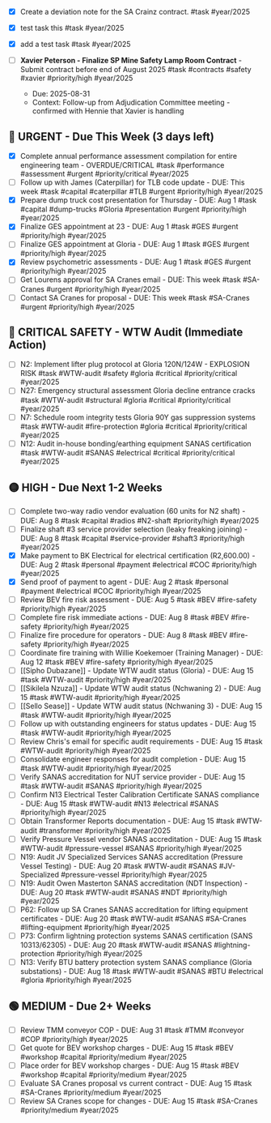 - [x] Create a deviation note for the SA Crainz contract. #task #year/2025
- [x] test task this #task #year/2025
- [x] add a test task #task #year/2025

- [ ] **Xavier Peterson - Finalize SP Mine Safety Lamp Room Contract** - Submit contract before end of August 2025 #task #contracts #safety #xavier #priority/high #year/2025
  - Due: 2025-08-31
  - Context: Follow-up from Adjudication Committee meeting - confirmed with Hennie that Xavier is handling

## 🔴 URGENT - Due This Week (3 days left)
- [x] Complete annual performance assessment compilation for entire engineering team - OVERDUE/CRITICAL #task #performance #assessment #urgent #priority/critical #year/2025
- [ ] Follow up with James (Caterpillar) for TLB code update - DUE: This week #task #capital #caterpillar #TLB #urgent #priority/high #year/2025
- [x] Prepare dump truck cost presentation for Thursday - DUE: Aug 1 #task #capital #dump-trucks #Gloria #presentation #urgent #priority/high #year/2025
- [x] Finalize GES appointment at 23 - DUE: Aug 1 #task #GES #urgent #priority/high #year/2025
- [ ] Finalize GES appointment at Gloria - DUE: Aug 1 #task #GES #urgent #priority/high #year/2025  
- [x] Review psychometric assessments - DUE: Aug 1 #task #GES #urgent #priority/high #year/2025
- [ ] Get Lourens approval for SA Cranes email - DUE: This week #task #SA-Cranes #urgent #priority/high #year/2025
- [ ] Contact SA Cranes for proposal - DUE: This week #task #SA-Cranes #urgent #priority/high #year/2025

## 🚨 CRITICAL SAFETY - WTW Audit (Immediate Action)
- [ ] N2: Implement lifter plug protocol at Gloria 120N/124W - EXPLOSION RISK #task #WTW-audit #safety #gloria #critical #priority/critical #year/2025
- [ ] N27: Emergency structural assessment Gloria decline entrance cracks #task #WTW-audit #structural #gloria #critical #priority/critical #year/2025
- [ ] N7: Schedule room integrity tests Gloria 90Y gas suppression systems #task #WTW-audit #fire-protection #gloria #critical #priority/critical #year/2025
- [ ] N12: Audit in-house bonding/earthing equipment SANAS certification #task #WTW-audit #SANAS #electrical #critical #priority/critical #year/2025

## 🟡 HIGH - Due Next 1-2 Weeks  
- [ ] Complete two-way radio vendor evaluation (60 units for N2 shaft) - DUE: Aug 8 #task #capital #radios #N2-shaft #priority/high #year/2025
- [ ] Finalize shaft #3 service provider selection (leaky freaking joining) - DUE: Aug 8 #task #capital #service-provider #shaft3 #priority/high #year/2025
- [x] Make payment to BK Electrical for electrical certification (R2,600.00) - DUE: Aug 2 #task #personal #payment #electrical #COC #priority/high #year/2025
- [x] Send proof of payment to agent - DUE: Aug 2 #task #personal #payment #electrical #COC #priority/high #year/2025
- [ ] Review BEV fire risk assessment - DUE: Aug 5 #task #BEV #fire-safety #priority/high #year/2025
- [ ] Complete fire risk immediate actions - DUE: Aug 8 #task #BEV #fire-safety #priority/high #year/2025
- [ ] Finalize fire procedure for operators - DUE: Aug 8 #task #BEV #fire-safety #priority/high #year/2025
- [ ] Coordinate fire training with Willie Koekemoer (Training Manager) - DUE: Aug 12 #task #BEV #fire-safety #priority/high #year/2025
- [ ] [[Sipho Dubazane]] - Update WTW audit status (Gloria) - DUE: Aug 15 #task #WTW-audit #priority/high #year/2025
- [ ] [[Sikilela Nzuza]] - Update WTW audit status (Nchwaning 2) - DUE: Aug 15 #task #WTW-audit #priority/high #year/2025
- [ ] [[Sello Sease]] - Update WTW audit status (Nchwaning 3) - DUE: Aug 15 #task #WTW-audit #priority/high #year/2025
- [ ] Follow up with outstanding engineers for status updates - DUE: Aug 15 #task #WTW-audit #priority/high #year/2025
- [ ] Review Chris's email for specific audit requirements - DUE: Aug 15 #task #WTW-audit #priority/high #year/2025
- [ ] Consolidate engineer responses for audit completion - DUE: Aug 15 #task #WTW-audit #priority/high #year/2025
- [ ] Verify SANAS accreditation for NUT service provider - DUE: Aug 15 #task #WTW-audit #SANAS #priority/high #year/2025
- [ ] Confirm N13 Electrical Tester Calibration Certificate SANAS compliance - DUE: Aug 15 #task #WTW-audit #N13 #electrical #SANAS #priority/high #year/2025
- [ ] Obtain Transformer Reports documentation - DUE: Aug 15 #task #WTW-audit #transformer #priority/high #year/2025
- [ ] Verify Pressure Vessel vendor SANAS accreditation - DUE: Aug 15 #task #WTW-audit #pressure-vessel #SANAS #priority/high #year/2025
- [ ] N19: Audit JV Specialized Services SANAS accreditation (Pressure Vessel Testing) - DUE: Aug 20 #task #WTW-audit #SANAS #JV-Specialized #pressure-vessel #priority/high #year/2025
- [ ] N19: Audit Owen Masterton SANAS accreditation (NDT Inspection) - DUE: Aug 20 #task #WTW-audit #SANAS #NDT #priority/high #year/2025
- [ ] P62: Follow up SA Cranes SANAS accreditation for lifting equipment certificates - DUE: Aug 20 #task #WTW-audit #SANAS #SA-Cranes #lifting-equipment #priority/high #year/2025
- [ ] P73: Confirm lightning protection systems SANAS certification (SANS 10313/62305) - DUE: Aug 20 #task #WTW-audit #SANAS #lightning-protection #priority/high #year/2025
- [ ] N13: Verify BTU battery protection system SANAS compliance (Gloria substations) - DUE: Aug 18 #task #WTW-audit #SANAS #BTU #electrical #gloria #priority/high #year/2025

## 🟢 MEDIUM - Due 2+ Weeks
- [ ] Review TMM conveyor COP - DUE: Aug 31 #task #TMM #conveyor #COP #priority/high #year/2025
- [ ] Get quote for BEV workshop charges - DUE: Aug 15 #task #BEV #workshop #capital #priority/medium #year/2025
- [ ] Place order for BEV workshop charges - DUE: Aug 15 #task #BEV #workshop #capital #priority/medium #year/2025
- [ ] Evaluate SA Cranes proposal vs current contract - DUE: Aug 15 #task #SA-Cranes #priority/medium #year/2025
- [ ] Review SA Cranes scope for changes - DUE: Aug 15 #task #SA-Cranes #priority/medium #year/2025